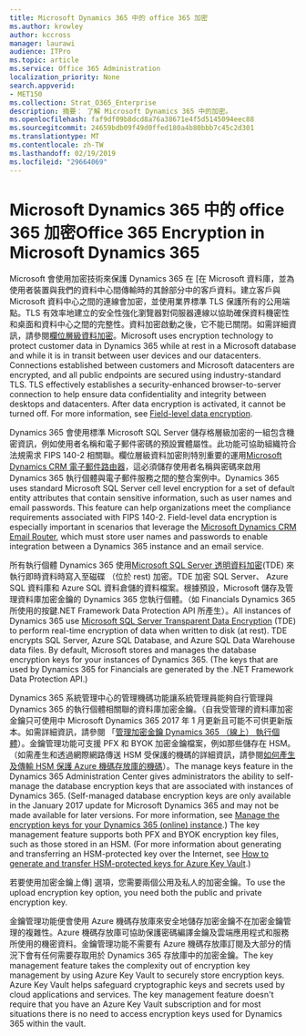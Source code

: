 ```yaml
---
title: Microsoft Dynamics 365 中的 office 365 加密
ms.author: krowley
author: kccross
manager: laurawi
audience: ITPro
ms.topic: article
ms.service: Office 365 Administration
localization_priority: None
search.appverid:
- MET150
ms.collection: Strat_O365_Enterprise
description: 摘要： 了解 Microsoft Dynamics 365 中的加密。
ms.openlocfilehash: faf9df09b8dcd8a76a38671e4f5d5145094eec88
ms.sourcegitcommit: 24659bdb09f49d0ffed180a4b80bbb7c45c2d301
ms.translationtype: MT
ms.contentlocale: zh-TW
ms.lasthandoff: 02/19/2019
ms.locfileid: "29664069"
---
```

# <a name="office-365-encryption-in-microsoft-dynamics-365"></a><span data-ttu-id="b8bba-103">Microsoft Dynamics 365 中的 office 365 加密</span><span class="sxs-lookup"><span data-stu-id="b8bba-103">Office 365 Encryption in Microsoft Dynamics 365</span></span>

<span data-ttu-id="b8bba-p101">Microsoft 會使用加密技術來保護 Dynamics 365 在 [在 Microsoft 資料庫，並為使用者裝置與我們的資料中心間傳輸時的其餘部分中的客戶資料。建立客戶與 Microsoft 資料中心之間的連線會加密，並使用業界標準 TLS 保護所有的公用端點。TLS 有效率地建立的安全性強化瀏覽器對伺服器連線以協助確保資料機密性和桌面和資料中心之間的完整性。資料加密啟動之後，它不能已關閉。如需詳細資訊，請參閱[欄位層級資料加密](https://msdn.microsoft.com/en-us/library/dn481562.aspx)。</span><span class="sxs-lookup"><span data-stu-id="b8bba-p101">Microsoft uses encryption technology to protect customer data in Dynamics 365 while at rest in a Microsoft database and while it is in transit between user devices and our datacenters. Connections established between customers and Microsoft datacenters are encrypted, and all public endpoints are secured using industry-standard TLS. TLS effectively establishes a security-enhanced browser-to-server connection to help ensure data confidentiality and integrity between desktops and datacenters. After data encryption is activated, it cannot be turned off. For more information, see [Field-level data encryption](https://msdn.microsoft.com/en-us/library/dn481562.aspx).</span></span>

<span data-ttu-id="b8bba-p102">Dynamics 365 會使用標準 Microsoft SQL Server 儲存格層級加密的一組包含機密資訊，例如使用者名稱和電子郵件密碼的預設實體屬性。此功能可協助組織符合法規需求 FIPS 140-2 相關聯。欄位層級資料加密則特別重要的運用[Microsoft Dynamics CRM 電子郵件路由器](https://technet.microsoft.com/en-us/library/hh699800.aspx)，這必須儲存使用者名稱與密碼來啟用 Dynamics 365 執行個體與電子郵件服務之間的整合案例中。</span><span class="sxs-lookup"><span data-stu-id="b8bba-p102">Dynamics 365 uses standard Microsoft SQL Server cell level encryption for a set of default entity attributes that contain sensitive information, such as user names and email passwords. This feature can help organizations meet the compliance requirements associated with FIPS 140-2. Field-level data encryption is especially important in scenarios that leverage the [Microsoft Dynamics CRM Email Router](https://technet.microsoft.com/en-us/library/hh699800.aspx), which must store user names and passwords to enable integration between a Dynamics 365 instance and an email service.</span></span> 

<span data-ttu-id="b8bba-p103">所有執行個體 Dynamics 365 使用[Microsoft SQL Server 透明資料加密](https://docs.microsoft.com/sql/relational-databases/security/encryption/transparent-data-encryption?view=sql-server-2017)(TDE) 來執行即時資料時寫入至磁碟 （位於 rest) 加密。TDE 加密 SQL Server、 Azure SQL 資料庫和 Azure SQL 資料倉儲的資料檔案。根據預設，Microsoft 儲存及管理資料庫加密金鑰的 Dynamics 365 您執行個體。（如 Financials Dynamics 365 所使用的按鍵.NET Framework Data Protection API 所產生）。</span><span class="sxs-lookup"><span data-stu-id="b8bba-p103">All instances of Dynamics 365 use [Microsoft SQL Server Transparent Data Encryption](https://docs.microsoft.com/sql/relational-databases/security/encryption/transparent-data-encryption?view=sql-server-2017) (TDE) to perform real-time encryption of data when written to disk (at rest). TDE encrypts SQL Server, Azure SQL Database, and Azure SQL Data Warehouse data files. By default, Microsoft stores and manages the database encryption keys for your instances of Dynamics 365. (The keys that are used by Dynamics 365 for Financials are generated by the .NET Framework Data Protection API.)</span></span> 

<span data-ttu-id="b8bba-p104">Dynamics 365 系統管理中心的管理機碼功能讓系統管理員能夠自行管理與 Dynamics 365 的執行個體相關聯的資料庫加密金鑰。（自我受管理的資料庫加密金鑰只可使用中 Microsoft Dynamics 365 2017 年 1 月更新且可能不可供更新版本。如需詳細資訊，請參閱 「[管理加密金鑰 Dynamics 365 （線上） 執行個體](https://docs.microsoft.com/dynamics365/customer-engagement/admin/manage-encryption-keys-instance)）。金鑰管理功能可支援 PFX 和 BYOK 加密金鑰檔案，例如那些儲存在 HSM。（如需產生和透過網際網路傳送 HSM 受保護的機碼的詳細資訊，請參閱[如何產生及傳輸 HSM 保護 Azure 機碼存放庫的機碼](https://docs.microsoft.com/azure/key-vault/key-vault-hsm-protected-keys)）。</span><span class="sxs-lookup"><span data-stu-id="b8bba-p104">The manage keys feature in the Dynamics 365 Administration Center gives administrators the ability to self-manage the database encryption keys that are associated with instances of Dynamics 365. (Self-managed database encryption keys are only available in the January 2017 update for Microsoft Dynamics 365 and may not be made available for later versions. For more information, see [Manage the encryption keys for your Dynamics 365 (online) instance](https://docs.microsoft.com/dynamics365/customer-engagement/admin/manage-encryption-keys-instance).) The key management feature supports both PFX and BYOK encryption key files, such as those stored in an HSM. (For more information about generating and transferring an HSM-protected key over the Internet, see [How to generate and transfer HSM-protected keys for Azure Key Vault](https://docs.microsoft.com/azure/key-vault/key-vault-hsm-protected-keys).)</span></span> 

<span data-ttu-id="b8bba-120">若要使用加密金鑰上傳] 選項，您需要兩個公用及私人的加密金鑰。</span><span class="sxs-lookup"><span data-stu-id="b8bba-120">To use the upload encryption key option, you need both the public and private encryption key.</span></span>

<span data-ttu-id="b8bba-p105">金鑰管理功能便會使用 Azure 機碼存放庫來安全地儲存加密金鑰不在加密金鑰管理的複雜性。Azure 機碼存放庫可協助保護密碼編譯金鑰及雲端應用程式和服務所使用的機密資料。金鑰管理功能不需要有 Azure 機碼存放庫訂閱及大部分的情況下會有任何需要存取用於 Dynamics 365 存放庫中的加密金鑰。</span><span class="sxs-lookup"><span data-stu-id="b8bba-p105">The key management feature takes the complexity out of encryption key management by using Azure Key Vault to securely store encryption keys. Azure Key Vault helps safeguard cryptographic keys and secrets used by cloud applications and services. The key management feature doesn't require that you have an Azure Key Vault subscription and for most situations there is no need to access encryption keys used for Dynamics 365 within the vault.</span></span>
